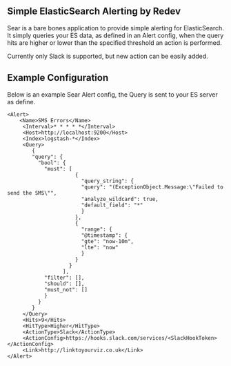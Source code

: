 ## Simple ElasticSearch Alerting by Redev

Sear is a bare bones application to provide simple alerting for ElasticSearch. It simply queries your ES data, as defined in an Alert config, when the query hits are higher or lower than the specified threshold an action is performed.

Currently only Slack is supported, but new action can be easily added.

## Example Configuration

Below is an example Sear Alert config, the Query is sent to your ES server as define.

	<Alert>
		<Name>SMS Errors</Name>
		 <Interval>* * * * *</Interval>
		 <Host>http://localhost:9200</Host>
		 <Index>logstash-*</Index>
		 <Query>
			{
			"query": {
			  "bool": {
				"must": [
						  {
							"query_string": {
							"query": "(ExceptionObject.Message:\"Failed to send the SMS\"",
							"analyze_wildcard": true,
							"default_field": "*"
							}
						  },
						  {
							"range": {
							"@timestamp": {
							"gte": "now-10m",
							"lte": "now"
							}
						  }
						}
					  ],
				"filter": [],
				"should": [],
				"must_not": []
				}
			  }
			}
		 </Query>
		 <Hits>9</Hits>
		 <HitType>Higher</HitType>
		 <ActionType>Slack</ActionType>
		 <ActionConfig>https://hooks.slack.com/services/<SlackHookToken></ActionConfig>
		 <Link>http://linktoyourviz.co.uk</Link>  
	</Alert>
